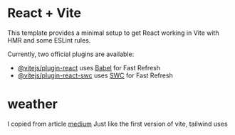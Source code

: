 # React + Vite

This template provides a minimal setup to get React working in Vite with HMR and some ESLint rules.

Currently, two official plugins are available:

- [@vitejs/plugin-react](https://github.com/vitejs/vite-plugin-react/blob/main/packages/plugin-react/README.md) uses [Babel](https://babeljs.io/) for Fast Refresh
- [@vitejs/plugin-react-swc](https://github.com/vitejs/vite-plugin-react-swc) uses [SWC](https://swc.rs/) for Fast Refresh
# weather
I copied from article [medium](https://medium.com/@fajarhidayad/create-weather-app-using-react-js-tailwind-css-typescript-part-1-installation-99c5f23daca6)
Just like the first version of vite, tailwind uses